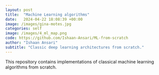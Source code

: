 ```yaml
---
layout: post
title:  "Machine Learning algorithms"
date:   2024-04-22 18:08:39 +00:00
image: /images/gina-motes.jpg
categories: self
image: /images/4_ml_map.png
code: https://github.com/Ishaan-Ansari/ML-from-scratch
author: "Ishaan Ansari"
subtitle: "Classic deep learning architectures from scratch."
---
```

This repository contains implementations of classical machine learning algorithms from scratch. 
